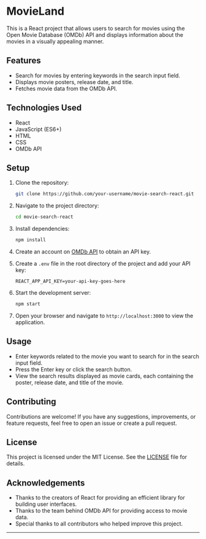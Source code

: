 # MovieLand

This is a React project that allows users to search for movies using the Open Movie Database (OMDb) API and displays information about the movies in a visually appealing manner.

## Features

- Search for movies by entering keywords in the search input field.
- Displays movie posters, release date, and title.
- Fetches movie data from the OMDb API.

## Technologies Used

- React
- JavaScript (ES6+)
- HTML
- CSS
- OMDb API

## Setup

1. Clone the repository:

   ```bash
   git clone https://github.com/your-username/movie-search-react.git
   ```

2. Navigate to the project directory:

   ```bash
   cd movie-search-react
   ```

3. Install dependencies:

   ```bash
   npm install
   ```

4. Create an account on [OMDb API](http://www.omdbapi.com/apikey.aspx) to obtain an API key.

5. Create a `.env` file in the root directory of the project and add your API key:

   ```plaintext
   REACT_APP_API_KEY=your-api-key-goes-here
   ```

6. Start the development server:

   ```bash
   npm start
   ```

7. Open your browser and navigate to `http://localhost:3000` to view the application.

## Usage

- Enter keywords related to the movie you want to search for in the search input field.
- Press the Enter key or click the search button.
- View the search results displayed as movie cards, each containing the poster, release date, and title of the movie.

## Contributing

Contributions are welcome! If you have any suggestions, improvements, or feature requests, feel free to open an issue or create a pull request.

## License

This project is licensed under the MIT License. See the [LICENSE](LICENSE) file for details.

## Acknowledgements

- Thanks to the creators of React for providing an efficient library for building user interfaces.
- Thanks to the team behind OMDb API for providing access to movie data.
- Special thanks to all contributors who helped improve this project.
  
---

